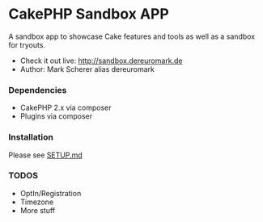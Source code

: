 # CakePHP Sandbox APP

A sandbox app to showcase Cake features and tools as well as a sandbox for tryouts.

* Check it out live: http://sandbox.dereuromark.de
* Author: Mark Scherer alias dereuromark


### Dependencies

* CakePHP 2.x via composer
* Plugins via composer

### Installation

Please see [SETUP.md](/SETUP.md)

### TODOS

* OptIn/Registration
* Timezone
* More stuff